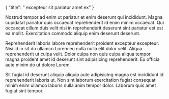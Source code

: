 {
  "title": " excepteur sit pariatur amet ex"
}

Nostrud tempor ad enim ut pariatur et enim deserunt qui incididunt. Magna cupidatat pariatur quis occaecat reprehenderit id enim minim occaecat. Qui occaecat cillum duis velit nisi in reprehenderit deserunt sint pariatur est est ea mollit. Exercitation commodo aliquip enim deserunt deserunt.

Reprehenderit laboris labore reprehenderit proident excepteur excepteur. Nisi id in sit do ullamco Lorem eu nulla nulla elit dolor velit. Aliqua reprehenderit ut culpa velit. Dolor culpa non quis culpa aliqua tempor magna proident amet id deserunt sint adipisicing reprehenderit. Eu officia aute minim do ut dolore Lorem.

Sit fugiat id deserunt aliquip aliquip aute adipisicing magna est incididunt id reprehenderit laboris ut. Non sint laborum exercitation fugiat consequat minim enim ullamco laboris nulla anim tempor dolor. Laborum quis amet fugiat sint tempor.